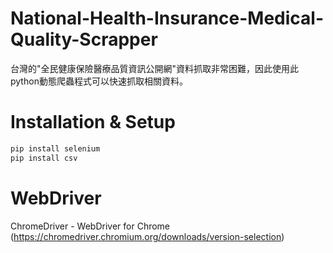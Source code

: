 # National-Health-Insurance-Medical-Quality-Scrapper
台灣的"全民健康保險醫療品質資訊公開網"資料抓取非常困難，因此使用此python動態爬蟲程式可以快速抓取相關資料。

# Installation & Setup
```bash
pip install selenium
pip install csv
```

# WebDriver
ChromeDriver - WebDriver for Chrome (https://chromedriver.chromium.org/downloads/version-selection)
